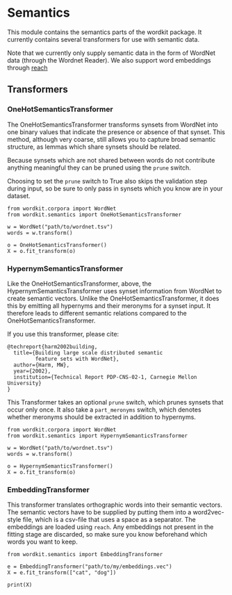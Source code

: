 # Semantics

This module contains the semantics parts of the wordkit package.
It currently contains several transformers for use with semantic data.

Note that we currently only supply semantic data in the form of WordNet data (through the Wordnet Reader).
We also support word embeddings through [reach](www.github.com/stephantul/reach)

## Transformers

### OneHotSemanticsTransformer

The OneHotSemanticsTransformer transforms synsets from WordNet into one binary values that indicate the presence or absence of that synset.
This method, although very coarse, still allows you to capture broad semantic structure, as lemmas which share synsets should be related.

Because synsets which are not shared between words do not contribute anything meaningful they can be pruned using the `prune` switch.

Choosing to set the `prune` switch to True also skips the validation step during input, so be sure to only pass in synsets which you know are in your dataset.

```python3
from wordkit.corpora import WordNet
from wordkit.semantics import OneHotSemanticsTransformer

w = WordNet("path/to/wordnet.tsv")
words = w.transform()

o = OneHotSemanticsTransformer()
X = o.fit_transform(o)
```


### HypernymSemanticsTransformer

Like the OneHotSemanticsTransformer, above, the HypernymSemanticsTransformer uses synset information from WordNet to create semantic vectors.
Unlike the OneHotSemanticsTransformer, it does this by emitting all hypernyms and their meronyms for a synset input.
It therefore leads to different semantic relations compared to the OneHotSemanticsTransformer.

If you use this transformer, please cite:

```
@techreport{harm2002building,
  title={Building large scale distributed semantic
         feature sets with WordNet},
  author={Harm, MW},
  year={2002},
  institution={Technical Report PDP-CNS-02-1, Carnegie Mellon University}
}
```

This Transformer takes an optional `prune` switch, which prunes synsets that occur only once.
It also take a `part_meronyms` switch, which denotes whether meronyms should be extracted in addition to hypernyms.

```python3
from wordkit.corpora import WordNet
from wordkit.semantics import HypernymSemanticsTransformer

w = WordNet("path/to/wordnet.tsv")
words = w.transform()

o = HypernymSemanticsTransformer()
X = o.fit_transform(o)
```


### EmbeddingTransformer

This transformer translates orthographic words into their semantic vectors.
The semantic vectors have to be supplied by putting them into a word2vec-style file, which is a csv-file that uses a space as a separator.
The embeddings are loaded using `reach`.
Any embeddings not present in the fitting stage are discarded, so make sure you know beforehand which words you want to keep.

```python3
from wordkit.semantics import EmbeddingTransformer

e = EmbeddingTransformer("path/to/my/embeddings.vec")
X = e.fit_transform(["cat", "dog"])

print(X)
```
